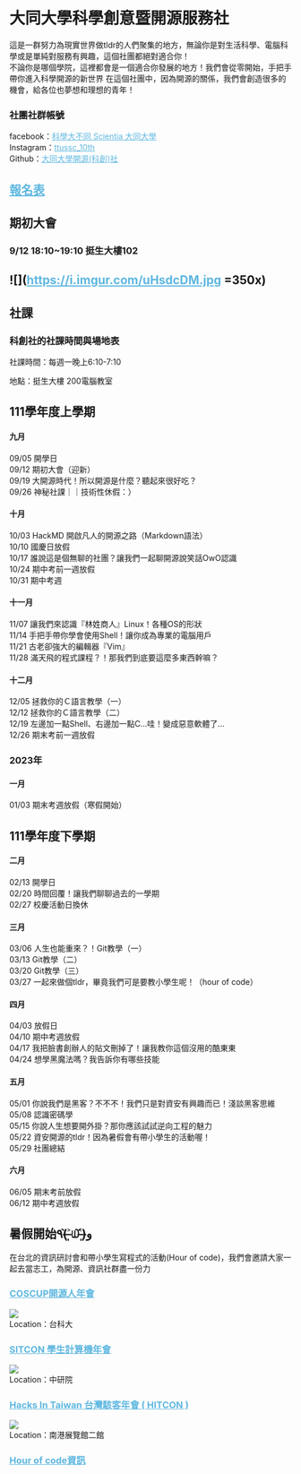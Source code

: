 <style>

html, body, .ui-content {
   // background-image: url("https://external-preview.redd.it/8hMdJu1rSCuIW7hN0yTjiMmf7AqoL6UkF2vjry_4oXM.jpg?auto=webp&s=d87e156096810fb5af2380c9b41a141eed882cee");  
    //color: #ddd;    //字的顏色
}

.markdown-body h1,
.markdown-body h2,
.markdown-body h3,
.markdown-body h4,
.markdown-body h5,
.markdown-body h6 {
    //color: #aad;
}

.markdown-body h1,
.markdown-body h2 {
    //border-bottom-color: #ffffff69;
}

.markdown-body h1 .octicon-link,
.markdown-body h2 .octicon-link,
.markdown-body h3 .octicon-link,
.markdown-body h4 .octicon-link,
.markdown-body h5 .octicon-link,
.markdown-body h6 .octicon-link {
    //color: #fff;
}

.markdown-body img {
    background-color: transparent;
}

.ui-toc-dropdown .nav>.active:focus>a, .ui-toc-dropdown .nav>.active:hover>a, .ui-toc-dropdown .nav>.active>a {
    color: white;
    border-left: 2px solid white;
}

.expand-toggle:hover, 
.expand-toggle:focus, 
.back-to-top:hover, 
.back-to-top:focus, 
.go-to-bottom:hover, 
.go-to-bottom:focus {
    color: white;
}

/*
.ui-toc-dropdown {
    background-color: #333;
}

.ui-toc-label.btn {
    background-color: #191919;
    color: white;
}

.ui-toc-dropdown .nav>li>a:focus, 
.ui-toc-dropdown .nav>li>a:hover {
    color: white;
    border-left: 1px solid white;
}
*/
.markdown-body blockquote {
    color: #bcbcbc;
}

.markdown-body table tr {
    background-color: #5f5f5f;
}

.markdown-body table tr:nth-child(2n) {
    background-color: #4f4f4f;
}

.markdown-body code,
.markdown-body tt {
    color: #eee;
    background-color: rgba(230, 230, 230, 0.36);
}

a,
.open-files-container li.selected a {
    color: #5EB7E0;
}

</style>

# 大同大學科學創意暨開源服務社

這是一群努力為現實世界做tldr的人們聚集的地方，無論你是對生活科學、電腦科學或是單純對服務有興趣，這個社團都絕對適合你！  
不論你是哪個學院，這裡都會是一個適合你發展的地方！我們會從零開始，手把手帶你進入科學開源的新世界
在這個社團中，因為開源的關係，我們會創造很多的機會，給各位也夢想和理想的青年！


### 社團社群帳號
facebook：[科學大不同 Scientia 大同大學](https://www.facebook.com/ttussc)    
Instagram：[ttussc_10th](https://www.instagram.com/ttussc_10th/)    
Github：[大同大學開源(科創)社](https://github.com/TTUSSC)    


## [報名表](https://docs.google.com/forms/d/1U9qmuiyjaZRVvG06qWWmTv6CYn48dVZ1u8HK2-0P4Ss/edit)
## 期初大會
### **9/12** **18:10~19:10** **挺生大樓102**
![](https://i.imgur.com/uHsdcDM.jpg =350x)
--


## 社課
### 科創社的社課時間與場地表
社課時間：每週一晚上6:10-7:10

地點：挺生大樓 200電腦教室

## 111學年度上學期

#### 九月

09/05 開學日    
09/12 期初大會（迎新）    
09/19 大開源時代！所以開源是什麼？聽起來很好吃？    
09/26 神秘社課｜｜技術性休假：）    
  
#### 十月

10/03 HackMD 開啟凡人的開源之路（Markdown語法）    
10/10 國慶日放假    
10/17 誰說這是個無聊的社團？讓我們一起聊開源說笑話OwO認識    
10/24 期中考前一週放假    
10/31 期中考週     

#### 十一月

11/07 讓我們來認識『林姓商人』Linux！各種OS的形狀    
11/14 手把手帶你學會使用Shell！讓你成為專業的電腦用戶    
11/21 古老卻強大的編輯器『Vim』    
11/28 滿天飛的程式課程？！那我們到底要這麼多東西幹嘛？    

#### 十二月

12/05 拯救你的Ｃ語言教學（一）    
12/12 拯救你的Ｃ語言教學（二）    
12/19 左邊加一點Shell、右邊加一點C...哇！變成惡意軟體了...    
12/26 期末考前一週放假     

### 2023年

  

#### 一月

01/03 期末考週放假（寒假開始）    

## 111學年度下學期

#### 二月
    
02/13 開學日    
02/20 時間回覆！讓我們聊聊過去的一學期    
02/27 校慶活動日換休    

#### 三月

03/06 人生也能重來？！Git教學（一）    
03/13 Git教學（二）    
03/20 Git教學（三）    
03/27 一起來做個tldr，畢竟我們可是要教小學生呢！（hour of code）    

#### 四月
    
04/03 放假日    
04/10 期中考週放假    
04/17 我把臉書創辦人的貼文刪掉了！讓我教你這個沒用的酷東東    
04/24 想學黑魔法嗎？我告訴你有哪些技能    

#### 五月

05/01 你說我們是黑客？不不不！我們只是對資安有興趣而已！淺談黑客思維    
05/08 認識密碼學    
05/15 你說人生想要開外掛？那你應該試試逆向工程的魅力    
05/22 資安開源的tldr！因為暑假會有帶小學生的活動喔！    
05/29 社團總結    

#### 六月

06/05 期末考前放假    
06/12 期中考週放假    

## 暑假開始٩(˃̶͈̀௰˂̶͈́)و

在台北的資訊研討會和帶小學生寫程式的活動(Hour of code)，我們會邀請大家一起去當志工，為開源、資訊社群盡一份力    
### [COSCUP開源人年會](https://blog.coscup.org/)
![](https://i.imgur.com/sFsusiF.png)    
Location：台科大

### [SITCON 學生計算機年會](https://sitcon.org/2022/)
![](https://i.imgur.com/tUVSyXC.png)    
Location：中研院

### [Hacks In Taiwan 台灣駭客年會 ( HITCON )](https://hitcon.org/2022/)
![](https://i.imgur.com/uAuNG4O.png)    
Location：南港展覽館二館 

### [Hour of code資訊](https://hackmd.io/@SITCON/2020-HoC)    
